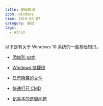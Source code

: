 ```yaml
---
title: 基础知识
icon: windows
time: 2019-09-07
category: 基础
tags:
  - Win10
---
```


以下是有关于 Windows 10 系统的一些基础知识。

<!-- more -->

- [添加到 path](add-path.md)

- [Windows 快捷键](shortcutKey.md)

- [显示隐藏的文件](hidden-file.md)

- [快速打开 CMD](cmd.md)

- [记事本的遗留问题](notepad.md)
